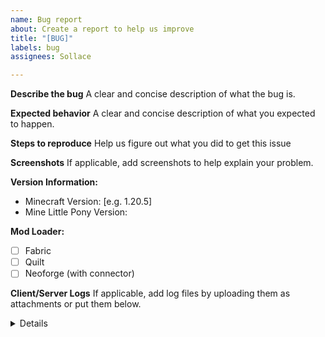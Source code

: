 ```yaml
---
name: Bug report
about: Create a report to help us improve
title: "[BUG]"
labels: bug
assignees: Sollace

---
```


**Describe the bug**
A clear and concise description of what the bug is.

**Expected behavior**
A clear and concise description of what you expected to happen.

**Steps to reproduce**
Help us figure out what you did to get this issue

**Screenshots**
If applicable, add screenshots to help explain your problem.

**Version Information:**
 - Minecraft Version: [e.g. 1.20.5]
 - Mine Little Pony Version:

**Mod Loader:**
 - [ ] Fabric
 - [ ] Quilt
 - [ ] Neoforge (with connector)

**Client/Server Logs**
If applicable, add log files by uploading them as attachments or put them below.

<details>
```
**Paste logs here**
```
</details>
